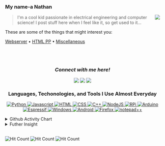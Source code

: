 <!--  .md runs programming language called XHTML btw
  Underscore(_): italics
  Right-Bracket(>): Left-handed text
  Triple Hash Tag(###): Title

 -->

### My name-a Nathan <img src="https://cultofthepartyparrot.com/guests/hd/partyblobcat.gif" height="16px"/>

<img src="https://github-readme-stats.vercel.app/api?username=gnaten&show_icons=true&hide_border=true" align="right"/>

> I'm a cool kid passionate in electrical engineering and computer science! I post stuff here when I feel like it, so get used to it...

These are some of the things that might interest you:

[Webserver](https://github.com/Gnaten/webserver) • [HTML PP](https://github.com/Gnaten/HTML/blob/master/Minimalistic%20Penis/pp-2.html) • [Miscellaneous](https://github.com/Gnaten/maybechouette)
<br>
<br>
<br>
<br>

<h3 align="center"><i>
    Connect with me here!
  </i></h3>

<p align="center">
    <a href="https://gnaten.xyz" target="_blank"><img src="https://img.icons8.com/material-outlined/50/f1c40f/resume-website.png"/></a>
    <a href="https://twitter.com/GnatenAI" target="_blank"><img src="https://img.icons8.com/material-outlined/50/3498db/twitter.png"/></a>
    <a href="https://patreon.com/gnaten" target="_blank"><img src="https://img.icons8.com/material/50/e74c3c/patreon.png"/></a>
</p>

<h3 align="center">
Languages, Techonologies, and Tools I Use Almost Everyday
</h3>

<p align="center">
  <!-- Purposely no " to render links ded rip --> 
<a href="http://localhost:6969>
  <img src="https://img.shields.io/badge/-Git-292d3e?style=for-the-badge&amp;logo=Git" alt="Git">
  <img src="https://img.shields.io/badge/-Python-292d3e?style=for-the-badge&amp;logo=Python" alt="Python">
  <img src="https://img.shields.io/badge/-Javascript-292d3e?style=for-the-badge&amp;logo=Javascript" alt="Javascript">
  <img src="https://img.shields.io/badge/-HTML-292d3e?style=for-the-badge&amp;logo=HTML5" alt="HTML">
  <img src="https://img.shields.io/badge/-CSS-292d3e?style=for-the-badge&amp;logo=CSS3" alt="CSS">
  <img src="https://img.shields.io/badge/-C++-292d3e?style=for-the-badge&amp;logo=C%2B%2B" alt="C++">
  <img src="https://img.shields.io/badge/-NodeJS-292d3e?style=for-the-badge&amp;logo=node.js" alt="NodeJS">
  <img src="https://img.shields.io/badge/-Raspberry%20Pi-292d3e?style=for-the-badge&amp;logo=Raspberry-Pi" alt="RPi">
  <img src="https://img.shields.io/badge/-Arduino-292d3e?style=for-the-badge&amp;logo=Arduino" alt="Arduino">
  <img src="https://img.shields.io/badge/-Espressif-292d3e?style=for-the-badge&amp;logo=Espressif" alt="Espressif">
  <img src="https://img.shields.io/badge/-Windows-292d3e?style=for-the-badge&amp;logo=Windows" alt="Windows">
  <img src="https://img.shields.io/badge/-Android-292d3e?style=for-the-badge&amp;logo=Android" alt="Android">
  <img src="https://img.shields.io/badge/-FireFox-292d3e?style=for-the-badge&amp;logo=firefox%20browser" alt="Firefox">
  <a href="https://www.bigassmessage.com/4eee9"><img src="https://img.shields.io/badge/-Notepad++-293e37?style=for-the-badge&amp;logo=notepad%2B%2B" alt="notepad++"></a>
  </a>
</p>

<details>
  <summary>Github Activity Chart</summary>
  <image align="center" src="https://activity-graph.herokuapp.com/graph?username=gnaten&bg_color=292d3e&color=a6accd&line=c692e8&point=88ddff&area=true" alt="Gnaten's Github Activity Chart" />
</details>
<details>
  <summary>Futher Insight</summary>
  <br>
  <ul><li><h3><img src="https://img.shields.io/badge/-Dogecoin-292d3e?style=for-the-badge&amp;logo=Dogecoin" alt="Dogecoin"> Best Coin</h3></li><li><b>This README.md is written using only <i>69</i> lines!</b></li>
  </ul>
</details>
<br>

<!-- Various hit counter services (will be replaced when dwyl's service works again): -->

![Hit Count](http://hits.dwyl.com/gnaten/gnaten.svg) ![Hit Count](https://hits.seeyoufarm.com/api/count/incr/badge.svg?url=https%3A%2F%2Fgithub.com%2Fgnaten%2Fgnaten) ![Hit Count](https://visitor-badge.laobi.icu/badge?page_id=gnaten.gnaten)
